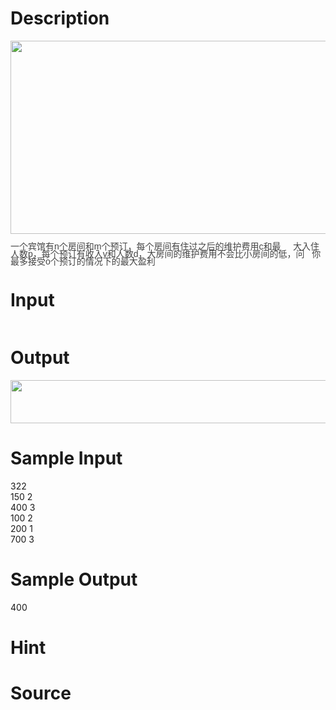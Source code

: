
# Description

<div class="content"><p><img height="309" width="892" alt="" src="/source/bzoj/2385/img/aHR0cHM6Ly9seWRzeS5jb20vSnVkZ2VPbmxpbmUvdXBsb2FkLzIwMTEwNy9jMSgxKS5qcGc=.jpg"/></p>
<p><span style="color: rgb(68, 68, 68); font-family: tahoma, arial, sans-serif; line-height: 12px;">一个宾馆有n个房间和m个预订，每个房间有住过之后的维护费用c和最     大入住人数p，每个预订有收入v和人数d，大房间的维护费用不会比小房间的低，问   你最多接受o个预订的情况下的最大盈利</span></p></div>

# Input

<div class="content"><p><img alt="" src="/source/bzoj/2385/img/aHR0cHM6Ly9seWRzeS5jb20vSnVkZ2VPbmxpbmUvdXBsb2FkLzIwMTEwNy9jMigyKS5qcGc=.jpg"/></p></div>

# Output

<div class="content"><p><img height="69" width="885" alt="" src="/source/bzoj/2385/img/aHR0cHM6Ly9seWRzeS5jb20vSnVkZ2VPbmxpbmUvdXBsb2FkLzIwMTEwNy9jMygxKS5qcGc=.jpg"/></p></div>

# Sample Input

<div class="content"><span class="sampledata">322<br/>
150 2<br/>
400 3<br/>
100 2<br/>
200 1<br/>
700 3</span></div>

# Sample Output

<div class="content"><span class="sampledata">400</span></div>

# Hint

<div class="content"><p></p></div>

# Source

<div class="content"><p><a href="problemset.php?search="></a></p></div>

